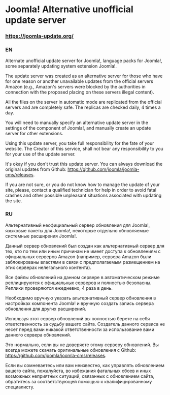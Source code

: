 # Joomla! Alternative unofficial update server

### https://joomla-update.org/

### EN

Alternate unofficial update server for Joomla!, language packs for Joomla!, some separately updating system extension Joomla!.

The update server was created as an alternative server for those who have for one reason or another unavailable updates from the official servers Amazon (e.g., Amazon's servers were blocked by the authorities in connection with the proposed placing on these servers illegal content).

All the files on the server in automatic mode are replicated from the official servers and are completely safe. The replicas are checked daily, 4 times a day.

You will need to manually specify an alternative update server in the settings of the component of Joomla!, and manually create an update server for other extensions.

Using this update server, you take full responsibility for the fate of your website. The Creator of this service, shall not bear any responsibility to you for your use of the update server.

It's okay if you don't trust this update server. You can always download the original updates from Github: https://github.com/joomla/joomla-cms/releases.

If you are not sure, or you do not know how to manage the update of your site, please, contact a qualified technician for help in order to avoid fatal crashes and other possible unpleasant situations associated with updating the site.

### RU

Альтернативный неофициальный сервер обновления для Joomla!, языковые пакеты для Joomla!, некоторые отдельно обновляемые системные расширения Joomla!.

Данный сервер обновлений был создан как альтернативный сервер для тех, кто по тем или иным причинам не имеет доступа к обновлениям с официальных серверов Amazon (например, сервера Amazon были заблокированы властями в связи с предполагаемым размещением на этих серверах нелегального контента).

Все файлы обновлений на данном сервере в автоматическом режиме реплицируются с официальных серверов и полностью безопасны. Реплики проверяются ежедневно, 4 раза в день.

Необходимо вручную указать альтернативный сервер обновления в настройках компонента Joomla! и вручную создать запись сервера обновления для других расширений.

Используя этот сервер обновлений вы полностью берете на себя ответственность за судьбу вашего сайта. Создатель данного сервиса не несет перед вами никакой ответственности за использование вами данного сервера обновлений.

Это нормально, если вы не доверяете этому серверу обновлений. Вы всегда можете скачать оригинальные обновления с Github: https://github.com/joomla/joomla-cms/releases.

Если вы сомневаетесь или вам неизвестно, как управлять обновлением вашего сайта, пожалуйста, во избежания фатальных сбоев и иных возможных неприятных ситуаций, связанных с обновлением сайта, обратитесь за соответствующей помощью к квалифицированному специалисту.

